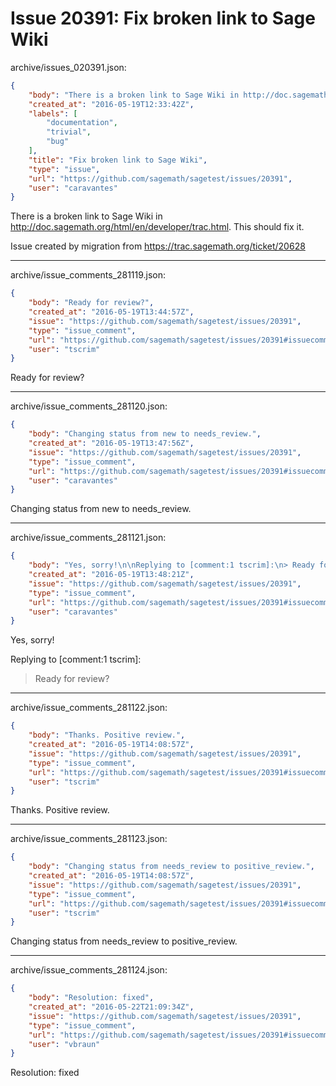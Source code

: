 # Issue 20391: Fix broken link to Sage Wiki

archive/issues_020391.json:
```json
{
    "body": "There is a broken link to Sage Wiki in http://doc.sagemath.org/html/en/developer/trac.html. This should fix it.\n\nIssue created by migration from https://trac.sagemath.org/ticket/20628\n\n",
    "created_at": "2016-05-19T12:33:42Z",
    "labels": [
        "documentation",
        "trivial",
        "bug"
    ],
    "title": "Fix broken link to Sage Wiki",
    "type": "issue",
    "url": "https://github.com/sagemath/sagetest/issues/20391",
    "user": "caravantes"
}
```
There is a broken link to Sage Wiki in http://doc.sagemath.org/html/en/developer/trac.html. This should fix it.

Issue created by migration from https://trac.sagemath.org/ticket/20628





---

archive/issue_comments_281119.json:
```json
{
    "body": "Ready for review?",
    "created_at": "2016-05-19T13:44:57Z",
    "issue": "https://github.com/sagemath/sagetest/issues/20391",
    "type": "issue_comment",
    "url": "https://github.com/sagemath/sagetest/issues/20391#issuecomment-281119",
    "user": "tscrim"
}
```

Ready for review?



---

archive/issue_comments_281120.json:
```json
{
    "body": "Changing status from new to needs_review.",
    "created_at": "2016-05-19T13:47:56Z",
    "issue": "https://github.com/sagemath/sagetest/issues/20391",
    "type": "issue_comment",
    "url": "https://github.com/sagemath/sagetest/issues/20391#issuecomment-281120",
    "user": "caravantes"
}
```

Changing status from new to needs_review.



---

archive/issue_comments_281121.json:
```json
{
    "body": "Yes, sorry!\n\nReplying to [comment:1 tscrim]:\n> Ready for review?",
    "created_at": "2016-05-19T13:48:21Z",
    "issue": "https://github.com/sagemath/sagetest/issues/20391",
    "type": "issue_comment",
    "url": "https://github.com/sagemath/sagetest/issues/20391#issuecomment-281121",
    "user": "caravantes"
}
```

Yes, sorry!

Replying to [comment:1 tscrim]:
> Ready for review?



---

archive/issue_comments_281122.json:
```json
{
    "body": "Thanks. Positive review.",
    "created_at": "2016-05-19T14:08:57Z",
    "issue": "https://github.com/sagemath/sagetest/issues/20391",
    "type": "issue_comment",
    "url": "https://github.com/sagemath/sagetest/issues/20391#issuecomment-281122",
    "user": "tscrim"
}
```

Thanks. Positive review.



---

archive/issue_comments_281123.json:
```json
{
    "body": "Changing status from needs_review to positive_review.",
    "created_at": "2016-05-19T14:08:57Z",
    "issue": "https://github.com/sagemath/sagetest/issues/20391",
    "type": "issue_comment",
    "url": "https://github.com/sagemath/sagetest/issues/20391#issuecomment-281123",
    "user": "tscrim"
}
```

Changing status from needs_review to positive_review.



---

archive/issue_comments_281124.json:
```json
{
    "body": "Resolution: fixed",
    "created_at": "2016-05-22T21:09:34Z",
    "issue": "https://github.com/sagemath/sagetest/issues/20391",
    "type": "issue_comment",
    "url": "https://github.com/sagemath/sagetest/issues/20391#issuecomment-281124",
    "user": "vbraun"
}
```

Resolution: fixed
